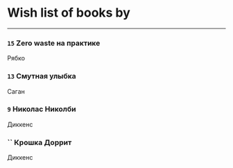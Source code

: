 # Wish list of books by [](https://plus.google.com/u/0/118248226132797004598/)
---

### `15` Zero waste на практике
Рябко

### `13` Смутная улыбка
Саган

### `9` Николас Николби
Диккенс

### `` Крошка Доррит
Диккенс

